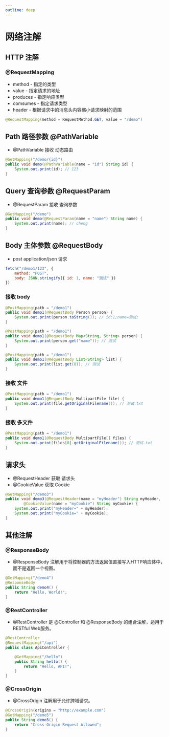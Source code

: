 ```yaml
---
outline: deep
---
```

# 网络注解

## HTTP 注解

### @RequestMapping

- method - 指定的类型
- value - 指定请求的地址
- produces - 指定响应类型
- comsumes - 指定请求类型
- header - 根据请求中的消息头内容缩小请求映射的范围

```java
@RequestMapping(method = RequestMethod.GET, value = "/demo")
```

## Path 路径参数 @PathVariable

- @PathVariable 接收 动态路由

```java
@GetMapping("/demo/{id}")
public void demo(@PathVariable(name = "id") String id) {
    System.out.print(id); // 123
}
```

## Query 查询参数 @RequestParam

- @RequestParam 接收 查询参数

```java
@GetMapping("/demo")
public void demo(@RequestParam(name = "name") String name) {
    System.out.print(name); // cheng
}
```

## Body 主体参数 @RequestBody

- post application/json 请求

```js
fetch("/demo1/123", {
    method: "POST",
    body: JSON.stringify({ id: 1, name: "测试" })
})
```

### 接收 body

```java
@PostMapping(path = "/demo1")
public void demo1(@RequestBody Person person) {
    System.out.print(person.toString()); // id:1;name=测试;
}
```

```java
@PostMapping(path = "/demo1")
public void demo1(@RequestBody Map<String, String> person) {
    System.out.print(person.get("name")); // 测试
}
```

```java
@PostMapping(path = "/demo1")
public void demo1(@RequestBody List<String> list) {
    System.out.print(list.get(0)); // 测试
}
```

### 接收 文件

```java
@PostMapping(path = "/demo1")
public void demo1(@RequestBody MultipartFile file) {
    System.out.print(file.getOriginalFilename()); // 测试.txt
}
```

### 接收 多文件

```java
@PostMapping(path = "/demo1")
public void demo1(@RequestBody MultipartFile[] files) {
    System.out.print(files[0].getOriginalFilename()); // 测试.txt
}
```

## 请求头

- @RequestHeader 获取 请求头
- @CookieValue 获取 Cookie

```java
@GetMapping("/demo3")
public void demo3(@RequestHeader(name = "myHeader") String myHeader,
        @CookieValue(name = "myCookie") String myCookie) {
    System.out.print("myHeader=" + myHeader);
    System.out.print("myCookie=" + myCookie);
}
```

## 其他注解

### @ResponseBody

- @ResponseBody 注解用于将控制器的方法返回值直接写入HTTP响应体中，而不是返回一个视图。

```java
@GetMapping("/demo4")
@ResponseBody
public String demo4() {
    return "Hello, World!";
}
```

### @RestController

- @RestController 是 @Controller 和 @ResponseBody 的组合注解，适用于RESTful Web服务。

```java
@RestController
@RequestMapping("/api")
public class ApiController {

    @GetMapping("/hello")
    public String hello() {
        return "Hello, API!";
    }
}
```

### @CrossOrigin

- @CrossOrigin 注解用于允许跨域请求。

```java
@CrossOrigin(origins = "http://example.com")
@GetMapping("/demo5")
public String demo5() {
    return "Cross-Origin Request Allowed";
}
```
